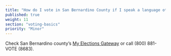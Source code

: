 ```yaml
---
title: "How do I vote in San Bernardino County if I speak a language other than English?"
published: true
weight: 11
section: "voting-basics"
priority: "Minor"
---
```


Check San Bernardino county’s [My Elections Gateway](https://www.sbcountyelections.com/VoterRegistration/MyElectionGatewayInfo.aspx) or call (800) 881-VOTE (8683).  
